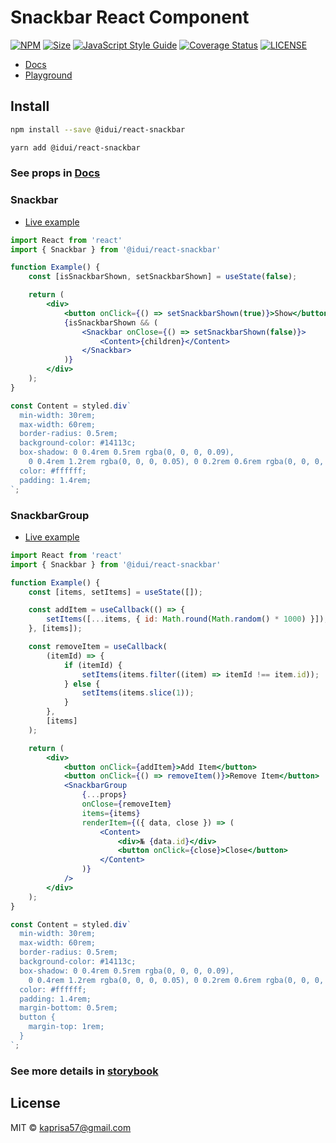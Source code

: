 # Snackbar React Component

[![NPM](https://img.shields.io/npm/v/@idui/react-snackbar.svg)](https://www.npmjs.com/package/@idui/react-snackbar/)
[![Size](https://img.shields.io/bundlephobia/min/@idui/react-snackbar)](https://www.npmjs.com/package/@idui/react-snackbar)
[![JavaScript Style Guide](https://img.shields.io/badge/code_style-standard-brightgreen.svg)](https://standardjs.com)
[![Coverage Status](https://coveralls.io/repos/github/id-ui/react-snackbar/badge.svg?branch=main)](https://coveralls.io/github/id-ui/react-snackbar?branch=main)
[![LICENSE](https://img.shields.io/github/license/id-ui/react-snackbar)](https://github.com/id-ui/react-snackbar/blob/main/LICENSE)

- [Docs](https://id-ui.github.io/react-snackbar/?path=/docs/snackbar--playground)
- [Playground](https://id-ui.github.io/react-snackbar/?path=/story/snackbar--playground)

## Install

```bash
npm install --save @idui/react-snackbar
```

```bash
yarn add @idui/react-snackbar
```


### See props in [Docs](https://id-ui.github.io/react-snackbar/?path=/docs/snackbar--playground)


### Snackbar

- [Live example](https://id-ui.github.io/react-snackbar/?path=/story/snackbar--playground)

```jsx
import React from 'react'
import { Snackbar } from '@idui/react-snackbar'

function Example() {
    const [isSnackbarShown, setSnackbarShown] = useState(false);

    return (
        <div>
            <button onClick={() => setSnackbarShown(true)}>Show</button>
            {isSnackbarShown && (
                <Snackbar onClose={() => setSnackbarShown(false)}>
                    <Content>{children}</Content>
                </Snackbar>
            )}
        </div>
    );
}

const Content = styled.div`
  min-width: 30rem;
  max-width: 60rem;
  border-radius: 0.5rem;
  background-color: #14113c;
  box-shadow: 0 0.4rem 0.5rem rgba(0, 0, 0, 0.09),
    0 0.4rem 1.2rem rgba(0, 0, 0, 0.05), 0 0.2rem 0.6rem rgba(0, 0, 0, 0.1);
  color: #ffffff;
  padding: 1.4rem;
`;
```

### SnackbarGroup

- [Live example](https://id-ui.github.io/react-snackbar/?path=/story/snackbar-group--playground)

```jsx
import React from 'react'
import { Snackbar } from '@idui/react-snackbar'

function Example() {
    const [items, setItems] = useState([]);

    const addItem = useCallback(() => {
        setItems([...items, { id: Math.round(Math.random() * 1000) }]);
    }, [items]);

    const removeItem = useCallback(
        (itemId) => {
            if (itemId) {
                setItems(items.filter((item) => itemId !== item.id));
            } else {
                setItems(items.slice(1));
            }
        },
        [items]
    );

    return (
        <div>
            <button onClick={addItem}>Add Item</button>
            <button onClick={() => removeItem()}>Remove Item</button>
            <SnackbarGroup
                {...props}
                onClose={removeItem}
                items={items}
                renderItem={({ data, close }) => (
                    <Content>
                        <div>№ {data.id}</div>
                        <button onClick={close}>Close</button>
                    </Content>
                )}
            />
        </div>
    );
}

const Content = styled.div`
  min-width: 30rem;
  max-width: 60rem;
  border-radius: 0.5rem;
  background-color: #14113c;
  box-shadow: 0 0.4rem 0.5rem rgba(0, 0, 0, 0.09),
    0 0.4rem 1.2rem rgba(0, 0, 0, 0.05), 0 0.2rem 0.6rem rgba(0, 0, 0, 0.1);
  color: #ffffff;
  padding: 1.4rem;
  margin-bottom: 0.5rem;
  button {
    margin-top: 1rem;
  }
`;
```

### See more details in [storybook](https://id-ui.github.io/react-snackbar/?path=/docs/snackbar--playground)

## License

MIT © [kaprisa57@gmail.com](https://github.com/id-ui)